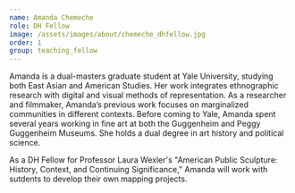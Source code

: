 ```yaml
---
name: Amanda Chemeche
role: DH Fellow
image: /assets/images/about/chemeche_dhfellow.jpg
order: 1
group: teaching_fellow
---
```


Amanda is a dual-masters graduate student at Yale University, studying both East Asian and American Studies. Her work integrates ethnographic research with digital and visual methods of representation. As a researcher and filmmaker, Amanda’s previous work focuses on marginalized communities in different contexts. Before coming to Yale, Amanda spent several years working in fine art at both the Guggenheim and Peggy Guggenheim Museums. She holds a dual degree in art history and political science.

As a DH Fellow for Professor Laura Wexler's "American Public Sculpture: History, Context, and Continuing Significance," Amanda will work with sutdents to develop their own mapping projects.